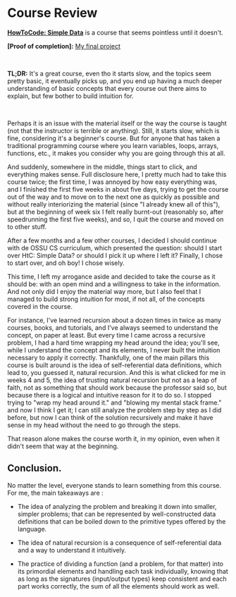 # Course Review

  
  

**[HowToCode: Simple Data](https://www.edx.org/course/how-to-code-simple-data)** is a course that seems pointless until it doesn't.

**[Proof of completion]:**   [My final project](https://github.com/zarry0/cs_curriculum/tree/main/Core_programming/HtC_simple_data/Final-project/README.md)

  <br>

**TL;DR:**  It's a great course, even tho it starts slow, and the topics seem pretty basic, it eventually picks up, and you end up having a much deeper understanding of basic concepts that every course out there aims to explain, but few bother to build intuition for.

<br>
<p>Perhaps it is an issue with the material itself or the way the course is taught (not that the instructor is terrible or anything). Still, it starts slow, which is fine, considering it's a beginner's course.
 But for anyone that has taken a traditional programming course where you learn variables, loops, arrays, functions, etc., it makes you consider why you are going through this at all.

  
  

And suddenly, somewhere in the middle, things start to click, and everything makes sense. Full disclosure here, I pretty much had to take this course twice; the first time, I was annoyed by how easy everything was, and I finished the first five weeks in about five days, trying to get the course out of the way and to move on to the next one as quickly as possible and without really interiorizing the material (since "I already knew all of this"), but at the beginning of week six I felt really burnt-out (reasonably so, after speedrunning the first five weeks), and so, I quit the course and moved on to other stuff.

  
  

After a few months and a few other courses, I decided I should continue with de OSSU CS curriculum, which presented the question: should I start over HtC: Simple Data? or should I pick it up where I left it? Finally, I chose to start over, and oh boy! I chose wisely.

  
  

This time, I left my arrogance aside and decided to take the course as it should be: with an open mind and a willingness to take in the information. And not only did I enjoy the material way more, but I also feel that I managed to build strong intuition for most, if not all, of the concepts covered in the course.

  
  

For instance, I've learned recursion about a dozen times in twice as many courses, books, and tutorials, and I've always seemed to understand the concept, on paper at least. But every time I came across a recursive problem, I had a hard time wrapping my head around the idea; you'll see, while I understand the concept and its elements, I never built the intuition necessary to apply it correctly. Thankfully, one of the main pillars this course is built around is the idea of self-referential data definitions, which lead to, you guessed it, natural recursion. 
And this is what clicked for me in weeks 4 and 5, the idea of trusting natural recursion but not as a leap of faith, not as something that should work because the professor said so, but because there is a logical and intuitive reason for it to do so. I stopped trying to "wrap my head around it." and "blowing my mental stack frame." and now I think I get it; I can still analyze the problem step by step as I did before, but now I can think of the solution recursively and make it have sense in my head without the need to go through the steps.

  

That reason alone makes the course worth it, in my opinion, even when it didn't seem that way at the beginning.

  

## Conclusion.

No matter the level, everyone stands to learn something from this course. For me, the main takeaways are :

- The idea of analyzing the problem and breaking it down into smaller, simpler problems; that can be represented by well-constructed data definitions that can be boiled down to the primitive types offered by the language.

- The idea of natural recursion is a consequence of self-referential data and a way to understand it intuitively.

- The practice of dividing a function (and a problem, for that matter) into its primordial elements and handling each task individually, knowing that as long as the signatures (input/output types) keep consistent and each part works correctly, the sum of all the elements should work as well.
